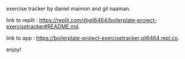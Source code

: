 exercise tracker by daniel maimon and gil naaman.

link to replit : https://replit.com/@gil6464/boilerplate-project-exercisetracker#README.md.

link to app : https://boilerplate-project-exercisetracker.gil6464.repl.co.

enjoy!